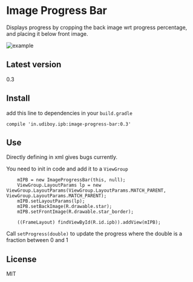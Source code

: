 Image Progress Bar
==================

Displays progress by cropping the back image wrt progress percentage, and placing it below front image.

![example](http://i.imgur.com/SfeUjKF.gif)

Latest version
--------------

0.3

Install
---------

add this line to dependencies in your `build.gradle`


    compile 'in.udiboy.ipb:image-progress-bar:0.3'


Use
--------

Directly defining in xml gives bugs currently.

You need to init in code and add it to a `ViewGroup`

        mIPB = new ImageProgressBar(this, null);
        ViewGroup.LayoutParams lp = new ViewGroup.LayoutParams(ViewGroup.LayoutParams.MATCH_PARENT, ViewGroup.LayoutParams.MATCH_PARENT);
        mIPB.setLayoutParams(lp);
        mIPB.setBackImage(R.drawable.star);
        mIPB.setFrontImage(R.drawable.star_border);

        ((FrameLayout) findViewById(R.id.ipb)).addView(mIPB);
        
Call `setProgress(double)` to update the progress where the double is a fraction between 0 and 1

License
-----------

MIT



